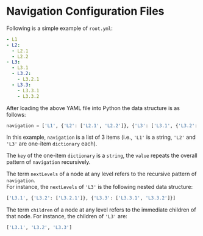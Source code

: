 # Navigation Configuration Files

Following is a simple example of `root.yml`:

```yml
- L1
- L2:
  - L2.1
  - L2.2
- L3:
  - L3.1
  - L3.2:
    - L3.2.1
  - L3.3:
    - L3.3.1
    - L3.3.2
```

After loading the above YAML file into Python the data structure is as follows:

```python
navigation = ['L1', {'L2': ['L2.1', 'L2.2']}, {'L3': ['L3.1', {'L3.2': ['L3.2.1']}, {'L3.3': ['L3.3.1', 'L3.3.2']}]}]
```

In this example, `navigation` is a list of 3 items (i.e., `'L1'` is a string, `'L2'` and `'L3'` are
one-item `dictionary` each).

The `key` of the one-item `dictionary` is a `string`, the `value` repeats the 
overall pattern of `navigation` recursively.

The term `nextLevels` of a node at any level refers to the recursive pattern of `navigation`.  
For instance, the `nextLevels` of `'L3'` is the following nested data structure:

```python
['L3.1', {'L3.2': ['L3.2.1']}, {'L3.3': ['L3.3.1', 'L3.3.2']}]
```

The term `children` of a node at any level refers to the immediate children of that node.
For instance, the children of `'L3'` are:

```python
['L3.1', 'L3.2', 'L3.3']
```